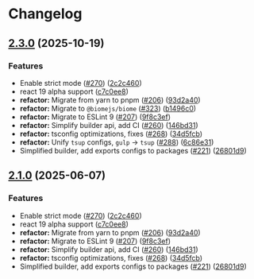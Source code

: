# Changelog

## [2.3.0](https://github.com/w3ux/w3ux-library/compare/react-odometer-source-v2.2.6...react-odometer-source-v2.3.0) (2025-10-19)


### Features

* Enable strict mode ([#270](https://github.com/w3ux/w3ux-library/issues/270)) ([2c2c460](https://github.com/w3ux/w3ux-library/commit/2c2c4603988fc13d986116311542adef65b9b583))
* react 19 alpha support ([c7c0ee8](https://github.com/w3ux/w3ux-library/commit/c7c0ee87ba9fbbde54ab581027a2e2189972a65d))
* **refactor:** Migrate from yarn to pnpm ([#206](https://github.com/w3ux/w3ux-library/issues/206)) ([93d2a40](https://github.com/w3ux/w3ux-library/commit/93d2a40cc0c455936022ef6a89bc18999d7928e5))
* **refactor:** Migrate to `@biomejs/biome` ([#323](https://github.com/w3ux/w3ux-library/issues/323)) ([b1496c0](https://github.com/w3ux/w3ux-library/commit/b1496c061f75802e7683a21bb1f95efbded62764))
* **refactor:** Migrate to ESLint 9 ([#207](https://github.com/w3ux/w3ux-library/issues/207)) ([9f8c3ef](https://github.com/w3ux/w3ux-library/commit/9f8c3ef4c5a3ff23c5ad7d5885fd0dad0ee75c7b))
* **refactor:** Simplify builder api, add CI ([#260](https://github.com/w3ux/w3ux-library/issues/260)) ([146bd31](https://github.com/w3ux/w3ux-library/commit/146bd313b23711d08c5af92dd63ec615e937b050))
* **refactor:** tsconfig optimizations, fixes ([#268](https://github.com/w3ux/w3ux-library/issues/268)) ([34d5fcb](https://github.com/w3ux/w3ux-library/commit/34d5fcbadc461295fd8642f70fc0d4a3aaa43c25))
* **refactor:** Unify `tsup` configs, `gulp` -&gt; `tsup` ([#288](https://github.com/w3ux/w3ux-library/issues/288)) ([6c86e31](https://github.com/w3ux/w3ux-library/commit/6c86e31f5ae47dac0fd5bf20583674e189b38966))
* Simplified builder, add exports configs to packages ([#221](https://github.com/w3ux/w3ux-library/issues/221)) ([26801d9](https://github.com/w3ux/w3ux-library/commit/26801d94abe6524efc053085b89f6a359ec6316b))

## [2.1.0](https://github.com/w3ux/w3ux-library/compare/react-odometer-source-v2.0.1...react-odometer-source-v2.1.0) (2025-06-07)


### Features

* Enable strict mode ([#270](https://github.com/w3ux/w3ux-library/issues/270)) ([2c2c460](https://github.com/w3ux/w3ux-library/commit/2c2c4603988fc13d986116311542adef65b9b583))
* react 19 alpha support ([c7c0ee8](https://github.com/w3ux/w3ux-library/commit/c7c0ee87ba9fbbde54ab581027a2e2189972a65d))
* **refactor:** Migrate from yarn to pnpm ([#206](https://github.com/w3ux/w3ux-library/issues/206)) ([93d2a40](https://github.com/w3ux/w3ux-library/commit/93d2a40cc0c455936022ef6a89bc18999d7928e5))
* **refactor:** Migrate to ESLint 9 ([#207](https://github.com/w3ux/w3ux-library/issues/207)) ([9f8c3ef](https://github.com/w3ux/w3ux-library/commit/9f8c3ef4c5a3ff23c5ad7d5885fd0dad0ee75c7b))
* **refactor:** Simplify builder api, add CI ([#260](https://github.com/w3ux/w3ux-library/issues/260)) ([146bd31](https://github.com/w3ux/w3ux-library/commit/146bd313b23711d08c5af92dd63ec615e937b050))
* **refactor:** tsconfig optimizations, fixes ([#268](https://github.com/w3ux/w3ux-library/issues/268)) ([34d5fcb](https://github.com/w3ux/w3ux-library/commit/34d5fcbadc461295fd8642f70fc0d4a3aaa43c25))
* Simplified builder, add exports configs to packages ([#221](https://github.com/w3ux/w3ux-library/issues/221)) ([26801d9](https://github.com/w3ux/w3ux-library/commit/26801d94abe6524efc053085b89f6a359ec6316b))
